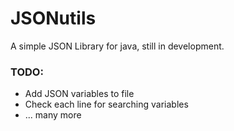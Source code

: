 # JSONutils
A simple JSON Library for java, still in development.

### TODO:
 - Add JSON variables to file
 - Check each line for searching variables
 - ... many more
